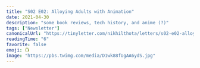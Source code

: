 ```yaml
---
title: "S02 E02: Alloying Adults with Animation"
date: 2021-04-30
description: "some book reviews, tech history, and anime (?)"
tags: ["Newsletter"]
canonicalUrl: "https://tinyletter.com/nikhilthota/letters/s02-e02-alloying-adults-with-animation"
readingTime: "6"
favorite: false
emoji: 📺
image: "https://pbs.twimg.com/media/D1wk88fUgAA6ydS.jpg"
---
```

